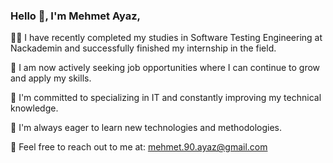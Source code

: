 ### Hello 👋, I'm Mehmet Ayaz,
👨‍💻 I have recently completed my studies in Software Testing Engineering at Nackademin and successfully finished my internship in the field.

📍 I am now actively seeking job opportunities where I can continue to grow and apply my skills.

🎯 I'm committed to specializing in IT and constantly improving my technical knowledge.

🌱 I'm always eager to learn new technologies and methodologies.

📩 Feel free to reach out to me at: mehmet.90.ayaz@gmail.com
